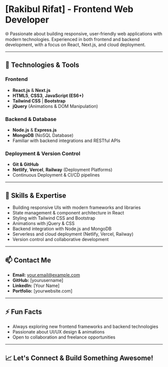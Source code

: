 #  [Rakibul Rifat] - Frontend Web Developer

🌐 Passionate about building responsive, user-friendly web applications with modern technologies. Experienced in both frontend and backend development, with a focus on React, Next.js, and cloud deployment.

---

## 🔧 Technologies & Tools

### Frontend
- **React.js** & **Next.js**
- **HTML5**, **CSS3**, **JavaScript (ES6+)**
- **Tailwind CSS** | **Bootstrap**
- **jQuery** (Animations & DOM Manipulation)

### Backend & Database
- **Node.js** & **Express.js**
- **MongoDB** (NoSQL Database)
- Familiar with backend integrations and RESTful APIs

### Deployment & Version Control
- **Git & GitHub**
- **Netlify**, **Vercel**, **Railway** (Deployment Platforms)
- Continuous Deployment & CI/CD pipelines

---

## 🎯 Skills & Expertise

- Building responsive UIs with modern frameworks and libraries
- State management & component architecture in React
- Styling with Tailwind CSS and Bootstrap
- Animations with jQuery & CSS
- Backend integration with Node.js and MongoDB
- Serverless and cloud deployment (Netlify, Vercel, Railway)
- Version control and collaborative development


---

## 📫 Contact Me

- **Email:** your.email@example.com  
- **GitHub:** [yourusername] 
- **LinkedIn:** [Your Name]
- **Portfolio:** [yourwebsite.com]

---

## ⚡ Fun Facts

- Always exploring new frontend frameworks and backend technologies
- Passionate about UI/UX design & animations
- Open to collaboration and freelance opportunities

---

## 📈 Let's Connect & Build Something Awesome!

<!-- Optional: Add badges or stats here -->

<!-- You can also add a dynamic badge or stats using shields.io or other services -->
